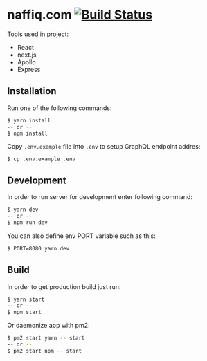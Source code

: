 # naffiq.com [![Build Status](https://travis-ci.org/naffiq/naffiq-com.svg?branch=master)](https://travis-ci.org/naffiq/naffiq-com)

Tools used in project:

- React
- next.js
- Apollo
- Express

## Installation

Run one of the following commands:

```bash
$ yarn install
-- or --
$ npm install
```

Copy `.env.example` file into `.env` to setup GraphQL endpoint addres:

```
$ cp .env.example .env
```

## Development

In order to run server for development enter following command:

```bash
$ yarn dev
-- or --
$ npm run dev
```

You can also define env PORT variable such as this:

```bash
$ PORT=8080 yarn dev
```

## Build

In order to get production build just run:

```bash
$ yarn start
-- or --
$ npm start
```

Or daemonize app with pm2:

```bash
$ pm2 start yarn -- start
-- or --
$ pm2 start npm -- start
```